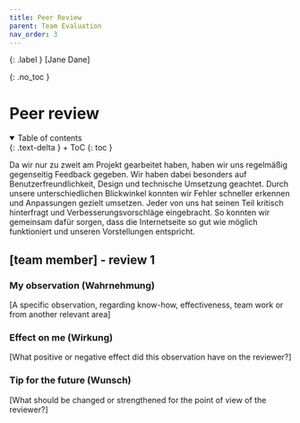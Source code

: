 ```yaml
---
title: Peer Review
parent: Team Evaluation
nav_order: 3
---
```


{: .label }
[Jane Dane]

{: .no_toc }
# Peer review

<details open markdown="block">
{: .text-delta }
<summary>Table of contents</summary>
+ ToC
{: toc }
</details>

Da wir nur zu zweit am Projekt gearbeitet haben, haben wir uns regelmäßig gegenseitig Feedback gegeben. Wir haben dabei besonders auf Benutzerfreundlichkeit, Design und technische Umsetzung geachtet. Durch unsere unterschiedlichen Blickwinkel konnten wir Fehler schneller erkennen und Anpassungen gezielt umsetzen. Jeder von uns hat seinen Teil kritisch hinterfragt und Verbesserungsvorschläge eingebracht. So konnten wir gemeinsam dafür sorgen, dass die Internetseite so gut wie möglich funktioniert und unseren Vorstellungen entspricht.

## [team member] - review 1

### My observation (Wahrnehmung)

[A specific observation, regarding know-how, effectiveness, team work or from another relevant area]

### Effect on me (Wirkung)

[What positive or negative effect did this observation have on the reviewer?]

### Tip for the future (Wunsch)

[What should be changed or strengthened for the point of view of the reviewer?]
